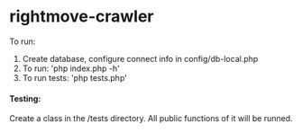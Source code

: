 # rightmove-crawler

To run: 
1. Create database, configure connect info in config/db-local.php  
2. To run: 'php index.php -h' 
3. To run tests: 'php tests.php'

#### Testing:
Create a class in the /tests directory. All public functions of it will be runned. 
